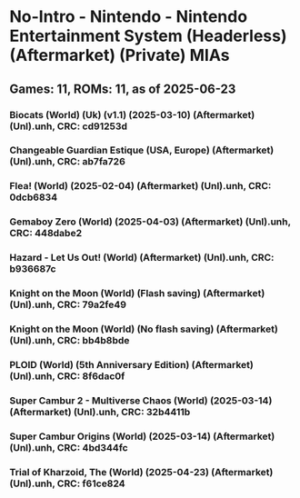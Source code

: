 # No-Intro - Nintendo - Nintendo Entertainment System (Headerless) (Aftermarket) (Private) MIAs
## Games: 11, ROMs: 11, as of 2025-06-23

### Biocats (World) (Uk) (v1.1) (2025-03-10) (Aftermarket) (Unl).unh, CRC: cd91253d
### Changeable Guardian Estique (USA, Europe) (Aftermarket) (Unl).unh, CRC: ab7fa726
### Flea! (World) (2025-02-04) (Aftermarket) (Unl).unh, CRC: 0dcb6834
### Gemaboy Zero (World) (2025-04-03) (Aftermarket) (Unl).unh, CRC: 448dabe2
### Hazard - Let Us Out! (World) (Aftermarket) (Unl).unh, CRC: b936687c
### Knight on the Moon (World) (Flash saving) (Aftermarket) (Unl).unh, CRC: 79a2fe49
### Knight on the Moon (World) (No flash saving) (Aftermarket) (Unl).unh, CRC: bb4b8bde
### PLOID (World) (5th Anniversary Edition) (Aftermarket) (Unl).unh, CRC: 8f6dac0f
### Super Cambur 2 - Multiverse Chaos (World) (2025-03-14) (Aftermarket) (Unl).unh, CRC: 32b4411b
### Super Cambur Origins (World) (2025-03-14) (Aftermarket) (Unl).unh, CRC: 4bd344fc
### Trial of Kharzoid, The (World) (2025-04-23) (Aftermarket) (Unl).unh, CRC: f61ce824
